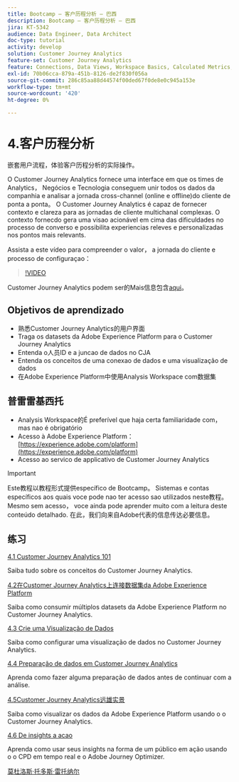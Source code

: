 ```yaml
---
title: Bootcamp — 客户历程分析 — 巴西
description: Bootcamp — 客户历程分析 — 巴西
jira: KT-5342
audience: Data Engineer, Data Architect
doc-type: tutorial
activity: develop
solution: Customer Journey Analytics
feature-set: Customer Journey Analytics
feature: Connections, Data Views, Workspace Basics, Calculated Metrics, Visualizations, Audiences
exl-id: 70b06cca-879a-451b-8126-de2f830f056a
source-git-commit: 286c85aa88d44574f00ded67f0de8e0c945a153e
workflow-type: tm+mt
source-wordcount: '420'
ht-degree: 0%

---
```


# 4.客户历程分析

嵌套用户流程，体验客户历程分析的实际操作。

O Customer Journey Analytics fornece uma interface em que os times de Analytics， Negócios e Tecnologia conseguem unir todos os dados da companhia e analisar a jornada cross-channel (online e offline)do cliente de ponta a ponta。 O Customer Journey Analytics é capaz de fornecer contexto e clareza para as jornadas de cliente multichanal complexas. O contexto fornecdo gera uma visao acionável em cima das dificuldades no processo de converso e possibilita experiencias releves e personalizadas nos pontos mais relevants.

Assista a este vídeo para compreender o valor， a jornada do cliente e processo de configuraçao：

>[!VIDEO](https://video.tv.adobe.com/v/327188?quality=12&learn=on&enablevpops)

Customer Journey Analytics podem ser的Mais信息包含[aqui](https://spark.adobe.com/page/t62eiRu9l6iWJ/)。

## Objetivos de aprendizado

- 熟悉Customer Journey Analytics的用户界面
- Traga os datasets da Adobe Experience Platform para o Customer Journey Analytics
- Entenda o人员ID e a juncao de dados no CJA
- Entenda os conceitos de uma conexao de dados e uma visualização de dados
- 在Adobe Experience Platform中使用Analysis Workspace com数据集

## 普雷雷基西托

- Analysis Workspace的É preferível que haja certa familiaridade com， mas nao é obrigatório
- Acesso à Adobe Experience Platform： [https://experience.adobe.com/platform](https://experience.adobe.com/platform)
- Acesso ao servico de applicativo de Customer Journey Analytics

>[!IMPORTANT]
>
>Este教程以教程形式提供específico de Bootcamp。 Sistemas e contas específicos aos quais voce pode nao ter acesso sao utilizados neste教程。 Mesmo sem acesso， voce ainda pode aprender muito com a leitura deste conteúdo detalhado. 在此，我们向来自Adobe代表的信息传达必要信息。

## 练习

[4.1 Customer Journey Analytics 101](./ex1.md)

Saiba tudo sobre os conceitos do Customer Journey Analytics.

[4.2在Customer Journey Analytics上连接数据集da Adobe Experience Platform](./ex2.md)

Saiba como consumir múltiplos datasets da Adobe Experience Platform no Customer Journey Analytics.

[4.3 Crie uma Visualização de Dados](./ex3.md)

Saiba como configurar uma visualização de dados no Customer Journey Analytics.

[4.4 Preparação de dados em Customer Journey Analytics](./ex4.md)

Aprenda como fazer alguma preparação de dados antes de continuar com a análise.

[4.5Customer Journey Analytics远雄实景](./ex5.md)

Saiba como visualizar os dados da Adobe Experience Platform usando o o Customer Journey Analytics.

[4.6 De insights a acao](./ex6.md)

Aprenda como usar seus insights na forma de um público em ação usando o o CPD em tempo real e o Adobe Journey Optimizer.

[莫杜洛斯·托多斯·雷托纳尔](../../overview.md)

